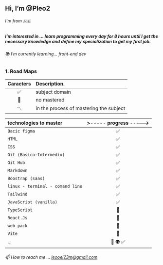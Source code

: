 ## Hi, I’m @Pleo2
###### I'm from 🇻🇪
##### I’m interested in ... learn programming every day for 8 hours until I get the necessary knowledge and define my specialization to get my first job.

###### 📚 I’m currently learning... front-end dev

### 1. Road Maps
| **Caracters** | **Description.**                         |
| :-----------: | :-------------------------------------- |
|      ✅       | subject domain                          |
|      🔳       | no mastered                             |
|      〽️       | in the process of mastering the subject |

| **technologies to master** |  >----- progress -----> |
| :------------------------- | :---------------------: |
| `Bacic figma`              |           ✅            |
| `HTML`                     |           ✅            |
| `CSS`                      |           ✅            |
| `Git (Basico-Intermedio)`  |           ✅            |
| `Git Hub`                  |           ✅            |
| `Markdown`                 |           ✅            |
| `Boostrap (saas)`          |           ✅            |
| `linux - terminal - comand line` |     ✅            |
| `Tailwind`                 |           ✅            |
| `JavaScript (vanilla)`     |           ✅            |
| `TypeScript`               |           🔳            |
| `React.Js`                 |           🔳            |
| `web pack`                 |           🔳            |
| `Vite`                     |           🔳            |
| ...                        |:white_square_button: :alien: :white_check_mark:|

###### 📫 How to reach me ... leooel23m@gmail.com
